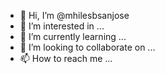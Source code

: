- 👋 Hi, I’m @mhilesbsanjose
- 👀 I’m interested in ...
- 🌱 I’m currently learning ...
- 💞️ I’m looking to collaborate on ...
- 📫 How to reach me ...

<!---
mhilesbsanjose/mhilesbsanjose is a ✨ special ✨ repository because its `README.md` (this file) appears on your GitHub profile.
You can click the Preview link to take a look at your changes.
--->
